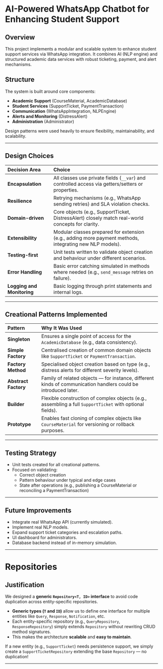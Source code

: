 # AI-Powered WhatsApp Chatbot for Enhancing Student Support

## Overview
This project implements a modular and scalable system to enhance student support services via WhatsApp integration. It combines AI (NLP engine) and structured academic data services with robust ticketing, payment, and alert mechanisms.

## Structure
The system is built around core components:
- **Academic Support** (CourseMaterial, AcademicDatabase)
- **Student Services** (SupportTicket, PaymentTransaction)
- **Communication** (WhatsAppIntegration, NLPEngine)
- **Alerts and Monitoring** (DistressAlert)
- **Administration** (Administrator)

Design patterns were used heavily to ensure flexibility, maintainability, and scalability.

---

## Design Choices
| Decision Area         | Choice |
|:----------------------|:-------|
| **Encapsulation**      | All classes use private fields (`__var`) and controlled access via getters/setters or properties. |
| **Resilience**         | Retrying mechanisms (e.g., WhatsApp sending retries) and SLA violation checks. |
| **Domain-driven**      | Core objects (e.g., SupportTicket, DistressAlert) closely match real-world concepts for clarity. |
| **Extensibility**      | Modular classes prepared for extension (e.g., adding more payment methods, integrating new NLP models). |
| **Testing-first**      | Unit tests written to validate object creation and behaviour under different scenarios. |
| **Error Handling**     | Basic error catching simulated in methods where needed (e.g., `send_message` retries on failure). |
| **Logging and Monitoring** | Basic logging through print statements and internal logs. |

---

## Creational Patterns Implemented

| Pattern               | Why It Was Used |
|:----------------------|:----------------|
| **Singleton**          | Ensures a single point of access for the `AcademicDatabase` (e.g., data consistency). |
| **Simple Factory**     | Centralised creation of common domain objects like `SupportTicket` or `PaymentTransaction`. |
| **Factory Method**     | Specialised object creation based on type (e.g., distress alerts for different severity levels). |
| **Abstract Factory**   | Family of related objects — for instance, different kinds of communication handlers could be introduced later. |
| **Builder**            | Flexible construction of complex objects (e.g., assembling a full `SupportTicket` with optional fields). |
| **Prototype**          | Enables fast cloning of complex objects like `CourseMaterial` for versioning or rollback purposes. |

---

## Testing Strategy
- Unit tests created for all creational patterns.
- Focused on validating:
  - Correct object creation
  - Pattern behaviour under typical and edge cases
  - State after operations (e.g., publishing a CourseMaterial or reconciling a PaymentTransaction)

---


## Future Improvements
- Integrate real WhatsApp API (currently simulated).
- Implement real NLP models.
- Expand support ticket categories and escalation paths.
- UI dashboard for administrators.
- Database backend instead of in-memory simulation.

---
# Repositories

## Justification

We designed a **generic `Repository<T, ID>` interface** to avoid code duplication across entity-specific repositories.

- **Generic types (`T` and `ID`)** allow us to define one interface for multiple entities like `Query`, `Response`, `Notification`, etc.
- Each entity-specific repository (e.g., `QueryRepository`, `ResponseRepository`) simply extends `Repository` without rewriting CRUD method signatures.
- This makes the architecture **scalable** and **easy to maintain**.

If a new entity (e.g., `SupportTicket`) needs persistence support, we simply create a `SupportTicketRepository` extending the base `Repository` — no duplication!

---
